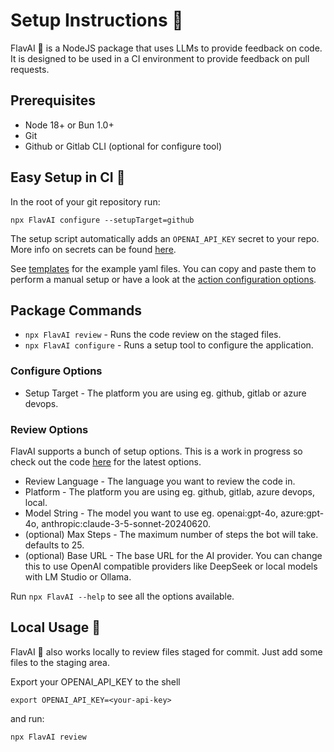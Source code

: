# Setup Instructions 🤖

FlavAI 🚢 is a NodeJS package that uses LLMs to provide feedback on code. It is designed to be used in a CI environment to provide feedback on pull requests.

## Prerequisites

- Node 18+ or Bun 1.0+
- Git
- Github or Gitlab CLI (optional for configure tool)

## Easy Setup in CI 🚀

In the root of your git repository run:

```shell
npx FlavAI configure --setupTarget=github
```

The setup script automatically adds an `OPENAI_API_KEY` secret to your repo. More info on secrets can be found [here](https://docs.github.com/en/actions/security-guides/using-secrets-in-github-actions).

See [templates](https://github.com/mattzcarey/FlavAI/tree/main/templates) for the example yaml files. You can copy and paste them to perform a manual setup or have a look at the [action configuration options](https://github.com/mattzcarey/FlavAI/tree/main/docs/action-options.md).


## Package Commands

- `npx FlavAI review` - Runs the code review on the staged files.
- `npx FlavAI configure` - Runs a setup tool to configure the application.

### Configure Options

- Setup Target - The platform you are using eg. github, gitlab or azure devops.

### Review Options

FlavAI supports a bunch of setup options. This is a work in progress so check out the code [here](https://github.com/mattzcarey/FlavAI/blob/main/src/args.ts) for the latest options.

- Review Language - The language you want to review the code in.
- Platform - The platform you are using eg. github, gitlab, azure devops, local.
- Model String - The model you want to use eg. openai:gpt-4o, azure:gpt-4o, anthropic:claude-3-5-sonnet-20240620.
- (optional) Max Steps - The maximum number of steps the bot will take. defaults to 25.
- (optional) Base URL - The base URL for the AI provider. You can change this to use OpenAI compatible providers like DeepSeek or local models with LM Studio or Ollama.

Run `npx FlavAI --help` to see all the options available.

## Local Usage 🌈

FlavAI 🚢 also works locally to review files staged for commit. Just add some files to the staging area. 

Export your OPENAI_API_KEY to the shell

```shell
export OPENAI_API_KEY=<your-api-key>
```

and run:

```shell
npx FlavAI review
```

